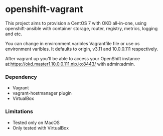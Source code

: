 # openshift-vagrant


This project aims to provision a CentOS 7 with OKD all-in-one, using openshift-ansible with container storage, router, registry, metrics, logging and etc.</br>

You can change in environment varibles Vagrantfile file or use os environment varibles. It defaults to origin, v3.11 and 10.0.0.111 respectively.</br>

After vagrant up you'll be able to access your OpenShift instance at:https://okd.master1.10.0.0.111.nip.io:8443/ with admin:admin.</br>


### Dependency
 - Vagrant
 - vagrant-hostmanager plugin
 - VirtualBox
 
### Limitations
 - Tested only on MacOS
 - Only tested with VirtualBox